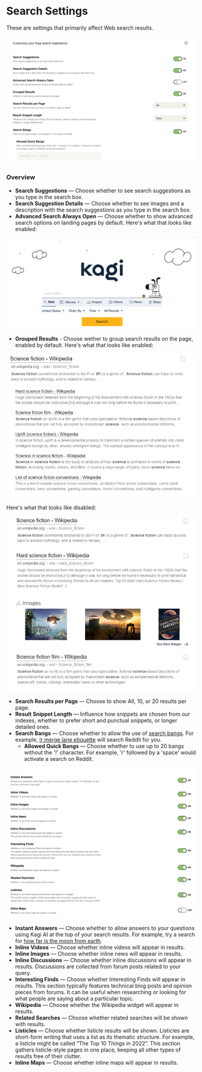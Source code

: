 # Search Settings

These are settings that primarily affect Web search results.

![Search Settings 1](media/search_settings_1.png)

### Overview

- **Search Suggestions** — Choose whether to see search suggestions as you type in the search box.
- **Search Suggestion Details** — Choose whether to see images and a description with the search suggestions as you type in the search box.
- **Advanced Search Always Open** — Choose whether to show advanced search options on landing pages by default. Here's what that looks like enabled:

![Advanced Search Options](media/advanced_search.png)

- **Grouped Results** - Choose wether to group search results on the page, enabled by default. Here's what that looks like enabled:

![Grouped Results](media/grouped_results.png)

Here's what that looks like disabled:

![Ungrouped Results](media/ungrouped_results.png)

- **Search Results per Page** — Choose to show All, 10, or 20 results per page.
- **Result Snippet Length** — Influence how snippets are chosen from our indexes, whether to prefer short and punctual snippets, or longer detailed ones.
- **Search Bangs** — Choose whether to allow the use of [search bangs](bangs.md). For example, [!r merge lane etiquette](https://kagi.com/search?q=!r%20merge%20lane%20etiquette) will search Reddit for you.
  - **Allowed Quick Bangs** — Choose whether to use up to 20 bangs without the '!' character. For example, 'r' followed by a 'space' would activate a search on Reddit.

![Search Settings 2](media/search_settings_2.png)

- **Instant Answers** — Choose whether to allow answers to your questions using Kagi AI at the top of your search results. For example, try a search for [how far is the moon from earth](https://kagi.com/search?q=how+far%20is%20the%20moon%20from%20earth).
- **Inline Videos** — Choose whether inline videos will appear in results.
- **Inline Images** — Choose whether inline news will appear in results.
- **Inline Discussions** — Choose whether inline discussions will appear in results.
Discussions are collected from forum posts related to your query.
- **Interesting Finds** — Choose whether Interesting Finds will appear in results.
This section typically features technical blog posts and opinion pieces from forums. It can be useful when researching or looking for what people are saying about a particular topic.
- **Wikipedia** — Choose whether the Wikipedia widget will appear in results.
- **Related Searches** — Choose whether related searches will be shown with results.
- **Listicles** — Choose whether listicle results will be shown. Listicles are short-form writing that uses a list as its thematic structure. For example, a listicle might be called “The Top 10 Things in 2022”. This section gathers listicle-style pages in one place, keeping all other types of results free of their clutter.
- **Inline Maps** — Choose whether inline maps will appear in results.
